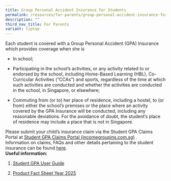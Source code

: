 ```yaml
---
title: Group Personal Accident Insurance for Students
permalink: /resources/for-parents/group-personal-accident-insurance-for-students/
description: ""
third_nav_title: For Parents
variant: tiptap
---
```

<p>Each student is covered with a Group Personal Accident (GPA) Insurance
which provides coverage when she is</p>
<ul data-tight="true" class="tight">
<li>
<p>In school;</p>
</li>
<li>
<p>Participating in the school’s activities, or any activity related to or
endorsed by the school, including Home-Based Learning (HBL), Co-Curricular
Activities (“CCAs”) and sports, regardless of the time at which such activities
are conducted and whether the activities are conducted in the school, in
Singapore, or elsewhere;</p>
</li>
<li>
<p>Commuting from (or to) her place of residence, including a hostel, to
(or from) either the school’s premises or the place where an activity covered
by the GPA Insurance will be conducted, including any reasonable deviations.
For the avoidance of doubt, the student’s place of residence may include
a place that is not in Singapore.</p>
</li>
</ul>
<p>Please submit your child’s insurance claim via the Student GPA Claims
Portal at&nbsp;<a href="https://studentgpa.incomegroupins.com.sg/#/" rel="noopener noreferrer nofollow" target="_blank">Student GPA Claims Portal (incomegroupins.com.sg)</a>&nbsp;.&nbsp;
<br>Information on claims, FAQs and other details pertaining to the student
insurance can be found&nbsp;<a href="https://www.income.com.sg/studentgpa" rel="noopener noreferrer nofollow" target="_blank">here</a>.&nbsp;
<br><strong>Useful information:</strong>
</p>
<ol data-tight="true" class="tight">
<li>
<p><a href="/files/Student GPA User Guide -- Parent.pdf" rel="noopener noreferrer nofollow" target="_blank">Student GPA User Guide</a>
</p>
</li>
<li>
<p><a href="/files/Product_Fact_Sheet__Year_2025_.pdf" rel="noopener nofollow" target="_blank">Product Fact Sheet Year 2025</a>
</p>
</li>
</ol>
<p></p>